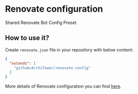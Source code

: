 # Renovate configuration

Shared Renovate Bot Config Preset

## How to use it?

Create `renovate.json` file in your repository with below content:

```json
{
  "extends": [
    "github>ArchiTower/renovate-config"
  ]
}
```

More details of Renovate configuration you can find [here](https://docs.renovatebot.com/configuration-options/).
